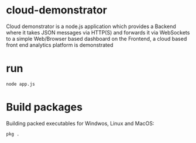 # cloud-demonstrator
Cloud demonstrator is a node.js application which provides a Backend where it takes JSON messages via HTTP(S) and forwards it via WebSockets to a simple Web/Browser based dashboard on the Frontend, a cloud based front end analytics platform is demonstrated

# run
```
node app.js
```

# Build packages
Building packed executables for Windwos, Linux and MacOS:
```
pkg .
```
